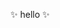 ✨ hello ✨

<!---
rqcoon/rqcoon is a ✨ special ✨ repository because its `README.md` (this file) appears on your GitHub profile.
You can click the Preview link to take a look at your changes.
--->
